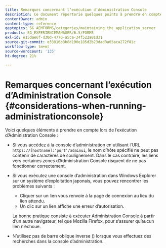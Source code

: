 ```yaml
---
title: Remarques concernant l’exécution d’Administration Console
description: Ce document répertorie quelques points à prendre en compte lors de l’exécution d’Administration Console.
contentOwner: admin
content-type: reference
geptopics: SG_AEMFORMS/categories/maintaining_the_application_server
products: SG_EXPERIENCEMANAGER/6.5/FORMS
exl-id: e15dae6f-d30d-4770-a5ca-34f522a01d31
source-git-commit: e33816b3b8d190e185d2b23dad3a05aca272f01c
workflow-type: tm+mt
source-wordcount: '135'
ht-degree: 21%

---
```


# Remarques concernant l’exécution d’Administration Console {#considerations-when-running-administrationconsole}

Voici quelques éléments à prendre en compte lors de l’exécution d’Administration Console :

* Si vous accédez à la console d’administration en utilisant l’URL `https://[hostname]:'port'/adminui`, le nom d’hôte spécifié ne peut pas contenir de caractères de soulignement. Dans le cas contraire, les liens vers certaines zones d’Administration Console risquent de ne pas fonctionner correctement.
* Si vous exécutez une console d’administration dans Windows Explorer sur un système d’exploitation japonais, vous pouvez rencontrer les problèmes suivants :

   * Cliquer sur un lien vous renvoie à la page de connexion au lieu du lien attendu.
   * Un clic sur un lien affiche une erreur d’autorisation.

  La bonne pratique consiste à exécuter Administration Console à partir d’un autre navigateur, tel que Mozilla Firefox, pour s’assurer qu’aucun lien n’échoue.

* N’utilisez pas de barre oblique inverse () lorsque vous effectuez des recherches dans la console d’administration.

